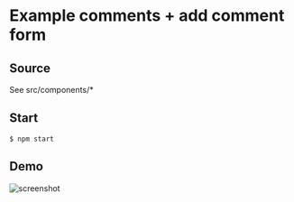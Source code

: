 Example comments + add comment form
=========================

## Source

See src/components/*

## Start

```$ npm start```

## Demo

![screenshot](https://raw.githubusercontent.com/anorudes/comments-with-form/master/screenshot.png)
